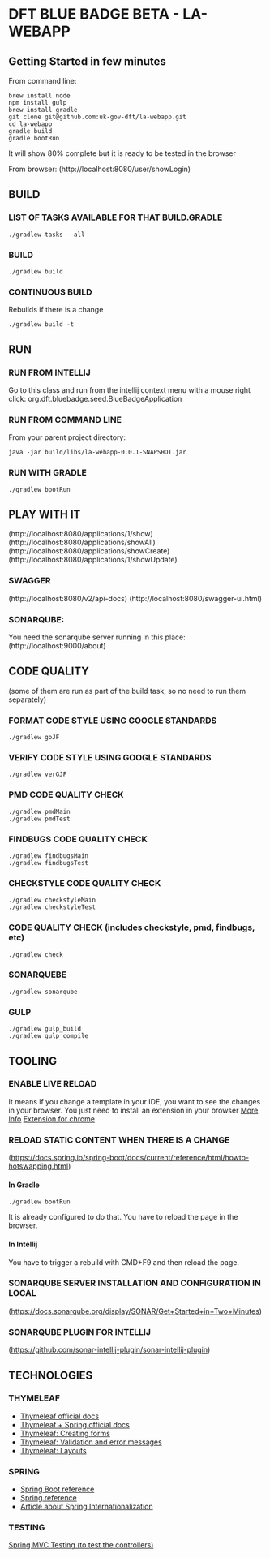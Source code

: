 # DFT BLUE BADGE BETA - LA-WEBAPP

## Getting Started in few minutes
From command line:
```
brew install node
npm install gulp
brew install gradle
git clone git@github.com:uk-gov-dft/la-webapp.git
cd la-webapp
gradle build
gradle bootRun
```
It will show 80% complete but it is ready to be tested in the browser

From browser:
(http://localhost:8080/user/showLogin)

## BUILD

### LIST OF TASKS AVAILABLE FOR THAT BUILD.GRADLE
```
./gradlew tasks --all
```

### BUILD
```
./gradlew build
```

### CONTINUOUS BUILD
Rebuilds if there is a change
```
./gradlew build -t
```

## RUN
### RUN FROM INTELLIJ
Go to this class and run from the intellij context menu with a mouse right click:
org.dft.bluebadge.seed.BlueBadgeApplication

### RUN FROM COMMAND LINE
From your parent project directory:
```
java -jar build/libs/la-webapp-0.0.1-SNAPSHOT.jar
```

### RUN WITH GRADLE
```
./gradlew bootRun
```

## PLAY WITH IT
(http://localhost:8080/applications/1/show)
(http://localhost:8080/applications/showAll)
(http://localhost:8080/applications/showCreate)
(http://localhost:8080/applications/1/showUpdate)

### SWAGGER
(http://localhost:8080/v2/api-docs)
(http://localhost:8080/swagger-ui.html)

### SONARQUBE:
You need the sonarqube server running in this place:
(http://localhost:9000/about)

## CODE QUALITY
(some of them are run as part of the build task, so no need to run them separately)

### FORMAT CODE STYLE USING GOOGLE STANDARDS
```
./gradlew goJF
```

### VERIFY CODE STYLE USING GOOGLE STANDARDS
```
./gradlew verGJF
```

### PMD CODE QUALITY CHECK
```
./gradlew pmdMain
./gradlew pmdTest
```

### FINDBUGS CODE QUALITY CHECK
```
./gradlew findbugsMain
./gradlew findbugsTest
```

### CHECKSTYLE CODE QUALITY CHECK
```
./gradlew checkstyleMain
./gradlew checkstyleTest
```

### CODE QUALITY CHECK (includes checkstyle, pmd, findbugs, etc)
```
./gradlew check
```

### SONARQUEBE
```
./gradlew sonarqube
```

### GULP
```
./gradlew gulp_build
./gradlew gulp_compile
```


## TOOLING

### ENABLE LIVE RELOAD
It means if you change a template in your IDE, you want to see the changes in your browser.
You just need to install an extension in your browser
[More Info](https://docs.spring.io/spring-boot/docs/current/reference/html/using-boot-devtools.html#using-boot-devtools-livereload)
[Extension for chrome](https://chrome.google.com/webstore/search/livereload)

### RELOAD STATIC CONTENT WHEN THERE IS A CHANGE
(https://docs.spring.io/spring-boot/docs/current/reference/html/howto-hotswapping.html)

#### In Gradle
```$xslt
./gradlew bootRun
```
It is already configured to do that. You have to reload the page in the browser.

#### In Intellij
You have to trigger a rebuild with CMD+F9 and then reload the page.

### SONARQUBE SERVER INSTALLATION AND CONFIGURATION IN LOCAL
(https://docs.sonarqube.org/display/SONAR/Get+Started+in+Two+Minutes)

### SONARQUBE PLUGIN FOR INTELLIJ
(https://github.com/sonar-intellij-plugin/sonar-intellij-plugin)

## TECHNOLOGIES

### THYMELEAF
* [Thymeleaf official docs](https://www.thymeleaf.org/doc/tutorials/3.0/usingthymeleaf.html)
* [Thymeleaf + Spring official docs](https://www.thymeleaf.org/doc/tutorials/3.0/thymeleafspring.html)
* [Thymeleaf: Creating forms](https://www.thymeleaf.org/doc/tutorials/2.1/thymeleafspring.html#creating-a-form)
* [Thymeleaf: Validation and error messages](https://www.thymeleaf.org/doc/tutorials/2.1/thymeleafspring.html#validation-and-error-messages)
* [Thymeleaf: Layouts](https://www.thymeleaf.org/doc/tutorials/3.0/usingthymeleaf.html#template-layout)

### SPRING
* [Spring Boot reference](https://docs.spring.io/spring-boot/docs/current-SNAPSHOT/reference/htmlsingle/)
* [Spring reference](https://docs.spring.io/spring/docs/current/spring-framework-reference/)
* [Article about Spring Internationalization](http://www.baeldung.com/spring-boot-internationalization)

### TESTING
[Spring MVC Testing (to test the controllers)](https://docs.spring.io/spring/docs/current/spring-framework-reference/testing.html#spring-mvc-test-framework)
